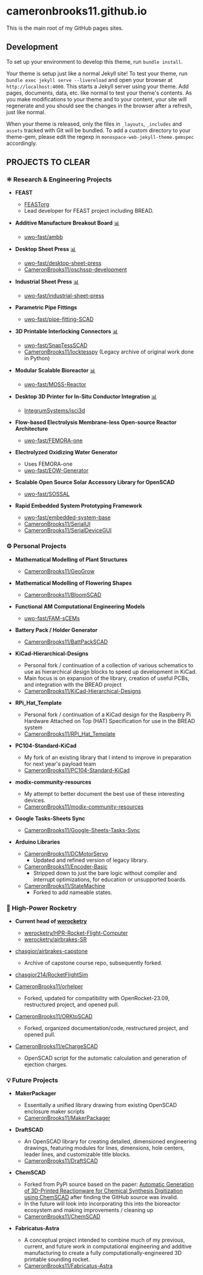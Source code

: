 # cameronbrooks11.github.io

This is the main root of my GitHub pages sites.

## Development

To set up your environment to develop this theme, run `bundle install`.

Your theme is setup just like a normal Jekyll site! To test your theme, run `bundle exec jekyll serve --livereload` and open your browser at `http://localhost:4000`. This starts a Jekyll server using your theme. Add pages, documents, data, etc. like normal to test your theme's contents. As you make modifications to your theme and to your content, your site will regenerate and you should see the changes in the browser after a refresh, just like normal.

When your theme is released, only the files in `_layouts`, `_includes` and `assets` tracked with Git will be bundled.
To add a custom directory to your theme-gem, please edit the regexp in `monospace-web-jekyll-theme.gemspec` accordingly.

## PROJECTS TO CLEAR

### ⚛️ Research & Engineering Projects

- **FEAST**

  - [FEASTorg](https://github.com/FEASTorg)
  - Lead developer for FEAST project including BREAD.

- **Additive Manufacture Breakout Board** [📊](https://github.com/orgs/uwo-fast/projects/7)

  - [uwo-fast/ambb](https://github.com/uwo-fast/ambb)

- **Desktop Sheet Press** [📊](https://github.com/orgs/uwo-fast/projects/2)

  - [uwo-fast/desktop-sheet-press](https://github.com/uwo-fast/desktop-sheet-press)
  - [CameronBrooks11/oschssp-development](https://github.com/CameronBrooks11/oschssp-development)

- **Industrial Sheet Press** [📊](https://github.com/orgs/uwo-fast/projects/3)

  - [uwo-fast/industrial-sheet-press](https://github.com/uwo-fast/industrial-sheet-press)

- **Parametric Pipe Fittings**

  - [uwo-fast/pipe-fitting-SCAD](https://github.com/uwo-fast/pipe-fitting-SCAD)

- **3D Printable Interlocking Connectors** [📊](https://github.com/orgs/uwo-fast/projects/6)

  - [uwo-fast/SnapTessSCAD](https://github.com/uwo-fast/SnapTessSCAD)
  - [CameronBrooks11/locktesspy](https://github.com/CameronBrooks11/locktesspy) (Legacy archive of original work done in Python)

- **Modular Scalable Bioreactor** [📊](https://github.com/orgs/uwo-fast/projects/1)

  - [uwo-fast/MOSS-Reactor](https://github.com/uwo-fast/MOSS-Reactor)

- **Desktop 3D Printer for In-Situ Conductor Integration** [📊](https://github.com/orgs/IntegrumSystems/projects/1)

  - [IntegrumSystems/isci3d](https://github.com/IntegrumSystems/isci3d)

- **Flow-based Electrolysis Membrane-less Open-source Reactor Architecture**

  - [uwo-fast/FEMORA-one](https://github.com/uwo-fast/FEMORA-one)

- **Electrolyzed Oxidizing Water Generator**

  - Uses FEMORA-one
  - [uwo-fast/EOW-Generator](https://github.com/uwo-fast/EOW-Generator)

- **Scalable Open Source Solar Accessory Library for OpenSCAD**

  - [uwo-fast/SOSSAL](https://github.com/uwo-fast/SOSSAL)

- **Rapid Embedded System Prototyping Framework**
  - [uwo-fast/embedded-system-base](https://github.com/uwo-fast/embedded-system-base)
  - [CameronBrooks11/SerialUI](https://github.com/CameronBrooks11/SerialUI)
  - [CameronBrooks11/SerialDeviceGUI](https://github.com/CameronBrooks11/SerialDeviceGUI)

### ⚙️ Personal Projects

- **Mathematical Modelling of Plant Structures**

  - [CameronBrooks11/GeoGrow](https://github.com/CameronBrooks11/GeoGrow)

- **Mathematical Modelling of Flowering Shapes**

  - [CameronBrooks11/BloomSCAD](https://github.com/CameronBrooks11/BloomSCAD)

- **Functional AM Computational Engineering Models**

  - [uwo-fast/FAM-sCEMs](https://github.com/CameronBrooks11/FAM-sCEMs)

- **Battery Pack / Holder Generator**

  - [CameronBrooks11/BattPackSCAD](https://github.com/CameronBrooks11/BattPackSCAD)

- **KiCad-Hierarchical-Designs**

  - Personal fork / continuation of a collection of various schematics to use as hierarchical design blocks to speed up development in KiCad.
  - Main focus is on expansion of the library, creation of useful PCBs, and integration with the BREAD project
  - [CameronBrooks11/KiCad-Hierarchical-Designs](https://github.com/CameronBrooks11/KiCad-Hierarchical-Designs)

- **RPi_Hat_Template**

  - Personal fork / continuation of a KiCad design for the Raspberry Pi Hardware Attached on Top (HAT) Specification for use in the BREAD system
  - [CameronBrooks11/RPi_Hat_Template](https://github.com/CameronBrooks11/RPi_Hat_Template)

- **PC104-Standard-KiCad**

  - My fork of an existing library that I intend to improve in preparation for next year's payload team
  - [CameronBrooks11/PC104-Standard-KiCad](https://github.com/CameronBrooks11/PC104-Standard-KiCad)

- **modix-community-resources**

  - My attempt to better document the best use of these interesting devices.
  - [CameronBrooks11/modix-community-resources](https://github.com/CameronBrooks11/modix-community-resources)

- **Google Tasks-Sheets Sync**

  - [CameronBrooks11/Google-Sheets-Tasks-Sync](https://github.com/CameronBrooks11/Google-Sheets-Tasks-Sync)

- **Arduino Libraries**
  - [CameronBrooks11/DCMotorServo](https://github.com/CameronBrooks11/DCMotorServo)
    - Updated and refined version of legacy library.
  - [CameronBrooks11/Encoder-Basic](https://github.com/CameronBrooks11/Encoder-Basic)
    - Stripped down to just the bare logic without compiler and interrupt optimizations, for education or unsupported boards.
  - [CameronBrooks11/StateMachine](https://github.com/CameronBrooks11/StateMachine)
    - Forked to add nameable states.

### 🚀 High-Power Rocketry

- **Current head of [werocketry](https://github.com/werocketry)**

  - [werocketry/HPR-Rocket-Flight-Computer](https://github.com/werocketry/HPR-Rocket-Flight-Computer)
  - [werocketry/airbrakes-SR](https://github.com/werocketry/airbrakes-SR)

- [chasgior/airbrakes-capstone](https://github.com/chasgior214/airbrakes-capstone)

  - Archive of capstone course repo, subsequently forked.

- [chasgior214/RocketFlightSim](https://github.com/chasgior214/RocketFlightSim)

- [CameronBrooks11/orhelper](https://github.com/CameronBrooks11/orhelper)

  - Forked, updated for compatibility with OpenRocket-23.09, restructured project, and opened pull.

- [CameronBrooks11/ORKtoSCAD](https://github.com/CameronBrooks11/ORKtoSCAD)

  - Forked, organized documentation/code, restructured project, and opened pull.

- [CameronBrooks11/eChargeSCAD](https://github.com/CameronBrooks11/eChargeSCAD)
  - OpenSCAD script for the automatic calculation and generation of ejection charges.

### 💡 Future Projects

- **MakerPackager**

  - Essentially a unified library drawing from existing OpenSCAD enclosure maker scripts
  - [CameronBrooks11/MakerPackager](https://github.com/CameronBrooks11/MakerPackager)

- **DraftSCAD**

  - An OpenSCAD library for creating detailed, dimensioned engineering drawings, featuring modules for lines, dimensions, hole centers, leader lines, and customizable title blocks.
  - [CameronBrooks11/DraftSCAD](https://github.com/CameronBrooks11/DraftSCAD)

- **ChemSCAD**

  - Forked from PyPi source based on the paper: [Automatic Generation of 3D-Printed Reactionware for Chemical Synthesis Digitization using ChemSCAD](https://doi.org/10.1021/acscentsci.0c01354) after finding the GitHub source was invalid.
  - In the future will look into incorporating this into the bioreactor ecosystem and making improvements / cleaning up
  - [CameronBrooks11/ChemSCAD](https://github.com/CameronBrooks11/ChemSCAD)

- **Fabricatus-Astra**
  - A conceptual project intended to combine much of my previous, current, and future work in computational engineering and additive manufacturing to create a fully computationally-engineered 3D printable sounding rocket.
  - [CameronBrooks11/Fabricatus-Astra](https://github.com/CameronBrooks11/Fabricatus-Astra)
